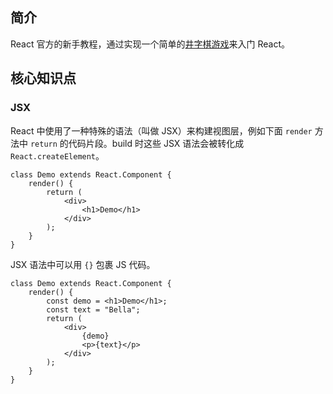 ## 简介
React 官方的新手教程，通过实现一个简单的[井字棋游戏](https://codepen.io/gaearon/pen/gWWZgR?editors=0010)来入门 React。

## 核心知识点
### JSX
React 中使用了一种特殊的语法（叫做 JSX）来构建视图层，例如下面 `render` 方法中 `return` 的代码片段。build 时这些 JSX 语法会被转化成 `React.createElement`。

```
class Demo extends React.Component {
    render() {
        return (
            <div>
                <h1>Demo</h1>
            </div>
        );
    }
}
```

JSX 语法中可以用 `{}` 包裹 JS 代码。
```
class Demo extends React.Component {
    render() {
        const demo = <h1>Demo</h1>;
        const text = "Bella";
        return (
            <div>
                {demo}
                <p>{text}</p>
            </div>
        );
    }
}
```
